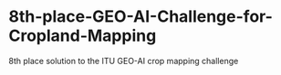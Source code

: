 # 8th-place-GEO-AI-Challenge-for-Cropland-Mapping
8th place solution to the ITU GEO-AI crop mapping challenge

